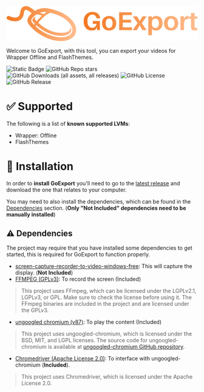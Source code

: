 <p align="center">
  <img src="assets/logo.webp" alt="Logo">
</p>

Welcome to GoExport, with this tool, you can export your videos for Wrapper Offline and FlashThemes.

![Static Badge](https://img.shields.io/badge/status-development-orange?cacheBuster=true)
![GitHub Repo stars](https://img.shields.io/github/stars/GoExport/GoExport?cacheBuster=true)
![GitHub Downloads (all assets, all releases)](https://img.shields.io/github/downloads/GoExport/GoExport/total?cacheBuster=true)
![GitHub License](https://img.shields.io/github/license/GoExport/GoExport?cacheBuster=true)
![GitHub Release](https://img.shields.io/github/v/release/GoExport/GoExport?cacheBuster=true)

# ✅ Supported
The following is a list of **known supported LVMs**:
- Wrapper: Offline
- FlashThemes

# 📂 Installation
In order to **install GoExport** you'll need to go to the [latest release](https://github.com/GoExport/GoExport/releases/latest) and download the one that relates to your computer.

You may need to also install the dependencies, which can be found in the [Dependencies](https://github.com/GoExport/GoExport?tab=readme-ov-file#%EF%B8%8F-dependencies) section. (**Only "Not Included" dependencies need to be manually installed**)

## ⚠️ Dependencies
The project may require that you have installed some dependencies to get started, this is required for GoExport to function properly.
- [screen-capture-recorder-to-video-windows-free](https://github.com/rdp/screen-capture-recorder-to-video-windows-free/releases/latest): This will capture the display. (**Not Included**)
- [FFMPEG (GPLv3)](https://github.com/BtbN/FFmpeg-Builds): To record the screen (Included)
> This project uses FFmpeg, which can be licensed under the LGPLv2.1, LGPLv3, or GPL. Make sure to check the license before using it. The FFmpeg binaries are included in the project and are licensed under the GPLv3.
- [ungoogled chromium (v87)](https://ungoogled-software.github.io/ungoogled-chromium-binaries/releases/windows/64bit/87.0.4280.141-1): To play the content (Included)
> This project uses ungoogled-chromium, which is licensed under the BSD, MIT, and LGPL licenses. The source code for ungoogled-chromium is available at [ungoogled-chromium GitHub repository](https://github.com/ungoogled-software/ungoogled-chromium).
- [Chromedriver (Apache License 2.0)](https://chromedriver.chromium.org/downloads): To interface with ungoogled-chromium (**Included**).  
> This project uses Chromedriver, which is licensed under the Apache License 2.0.